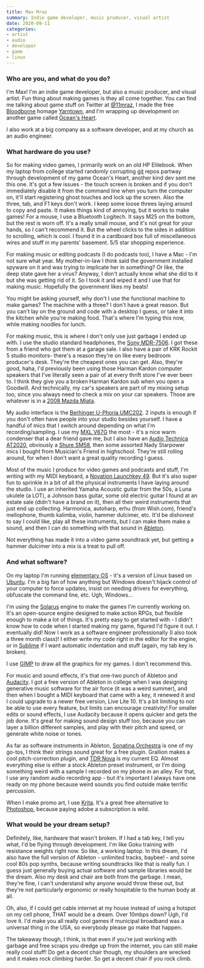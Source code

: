 ```yaml
---
title: Max Mraz
summary: Indie game developer, music producer, visual artist 
date: 2020-09-11
categories:
- artist
- audio
- developer
- game
- linux
---
```


### Who are you, and what do you do?

I'm Max! I'm an indie game developer, but also a music producer, and visual artist. Fun thing about making games is they all come together. You can find me talking about game stuff on Twitter at [@11mraz](https://twitter.com/11mraz "Max's Twitter account."), I made the free [Bloodborne][] homage [Yarntown][], and I'm wrapping up development on another game called [Ocean's Heart][oceans-heart].

I also work at a big company as a software developer, and at my church as an audio engineer.

### What hardware do you use?

So for making video games, I primarily work on an old HP Elitebook. When my laptop from college started randomly corrupting [git][] repos partway through development of my game Ocean's Heart, another kind dev sent me this one. It's got a few issues - the touch screen is broken and if you don't immediately disable it from the command line when you turn the computer on, it'll start registering ghost touches and lock up the screen. Also the three, tab, and F1 keys don't work. I keep some loose threes laying around to copy and paste. It makes things kind of annoying, but it works to make games! For a mouse, I use a Bluetooth Logitech. It says M25 on the bottom, but the rest is worn off. It's a really small mouse, and it's not great for your hands, so I can't recommend it. But the wheel clicks to the sides in addition to scrolling, which is cool. I found it in a cardboard box full of miscellaneous wires and stuff in my parents' basement. 5/5 star shopping experience.

For making music or editing podcasts (I do podcasts too), I have a Mac - I'm not sure what year. My mother-in-law I think said the government installed spyware on it and was trying to implicate her in something? Or like, the deep state gave her a virus? Anyway, I don't actually know what she did to it but she was getting rid of it. So I took it and wiped it and I use that for making music. Hopefully the government likes my beats!

You might be asking yourself, why don't I use the functional machine to make games? The machine with a three? I don't have a great reason. But you can't lay on the ground and code with a desktop I guess, or take it into the kitchen while you're making food. That's where I'm typing this now, while making noodles for lunch.

For making music, this is where I don't only use just garbage I ended up with. I use the studio standard headphones, the [Sony MDR-7506][mdr-7506]. I got these from a friend who got them at a garage sale. I also have a pair of KRK Rockit 5 studio monitors- there's a reason they're on like every bedroom producer's desk. They're the cheapest ones you can get. Also, they're good, haha, I'd previously been using those Harman Kardon computer speakers that I've literally seen a pair of at every thrift store I've ever been to. I think they give you a broken Harman Kardon sub when you open a Goodwill. And technically, my car's speakers are part of my mixing setup too, since you always need to check a mix on your car speakers. Those are whatever is in a [2008 Mazda Miata][mx-5].

My audio interface is the [Berhinger U-Phoria UMC202][umc202]. 2 inputs is enough if you don't often have people into your studio besides yourself. I have a handful of mics that I switch around depending on what I'm recording/sampling. I use my [MXL V67G][mxl-v67g] the most - it's a nice warm condenser that a dear friend gave me, but I also have an [Audio Technica AT2020][at2020], obviously a [Shure SM58][sm58], then some assorted Nady Starpower mics I bought from Musician's Friend in highschool. They're still rolling around, for when I don't want a great quality recording I guess.

Most of the music I produce for video games and podcasts and stuff, I'm writing with my MIDI keyboard, a [Novation Launchkey 49][launchkey-49]. But it's also super fun to sprinkle in a bit of all the physical instruments I have laying around the studio. I use an inherited Yamaha Acoustic guitar from the 50s, a Luna ukulele (a LOT), a Johnson bass guitar, some old electric guitar I found at an estate sale (didn't have a brand on it), then all their weird instruments that just end up collecting. Harmonica, autoharp, erhu (from Wish.com), friend's mellophone, thumb kalimba, violin, hammer dulcimer, etc. It'd be dishonest to say I could like, play all these instruments, but I can make them make a sound, and then I can do something with that sound in [Ableton][live].

Not everything has made it into a video game soundtrack yet, but getting a hammer dulcimer into a mix is a treat to pull off.

### And what software?

On my laptop I'm running [elementary OS][elementary-os] - it's a version of Linux based on [Ubuntu][]. I'm a big fan of how anything but Windows doesn't hijack control of your computer to force updates, insist on needing drivers for everything, obfuscate the command line, etc. Ugh, Windows...

I'm using the [Solarus][] engine to make the games I'm currently working on. It's an open-source engine designed to make action RPGs, but flexible enough to make a lot of things. It's pretty easy to get started with - I didn't know how to code when I started making my game, figured I'd figure it out. I eventually did! Now I work as a software engineer professionally (I also took a three month class)! I either write my code right in the editor for the engine, or in [Sublime][sublime-text] if I want automatic indentation and stuff (again, my tab key is broken).

I use [GIMP][] to draw all the graphics for my games. I don't recommend this.

For music and sound effects, it's that one-two punch of Ableton and [Audacity][]. I got a free version of Ableton in college when I was designing generative music software for the air force (it was a weird summer), and then when I bought a MIDI keyboard that came with a key, it renewed it and I could upgrade to a newer free version, Live Lite 10. It's a bit limiting to not be able to use every feature, but limits can encourage creativity! For smaller edits or sound effects, I use Audacity because it opens quicker and gets the job done. It's great for making sound design stuff too, because you can layer a billion different samples, and play with their pitch and speed, or generate white noise or tones.

As far as software instruments in Ableton, [Sonatina Orchestra][sonatina-symphonic-orchestra] is one of my go-tos, I think their strings sound great for a free plugin. Grallion makes a cool pitch-correction plugin, and [TDR Nova][tdr-nova] is my current EQ. Almost everything else is either a stock Ableton preset instrument, or I'm doing something weird with a sample I recorded on my phone in an alley. For that, I use any random audio recording app - but it's important I always have one ready on my phone because weird sounds you find outside make terrific percussion.

When I make promo art, I use [Krita][]. It's a great free alternative to [Photoshop][], because paying adobe a subscription is wild.

### What would be your dream setup?

Definitely, like, hardware that wasn't broken. If I had a tab key, I tell you what, I'd be flying through development. I'm like Goku training with resistance weights right now. So like, a working laptop. In this dream, I'd also have the full version of Ableton - unlimited tracks, baybee! - and some cool 80s pop synths, because writing soundtracks like that is really fun. I guess just generally buying actual software and sample libraries would be the dream. Also my desk and chair are both from the garbage. I mean, they're fine, I can't understand why anyone would throw these out, but they're not particularly ergonomic or really hospitable to the human body at all.

Oh, also, if I could get cable internet at my house instead of using a hotspot on my cell phone, THAT would be a dream. Over 10mbps down? Ugh, I'd love it. I'd make you all really cool games if municipal broadband was a universal thing in the USA, so everybody please go make that happen.

The takeaway though, I think, is that even if you're just working with garbage and free scraps you dredge up from the internet, you can still make really cool stuff! Do get a decent chair though, my shoulders are wrecked and it makes rock climbing harder. So get a decent chair if you rock climb.

[at2020]: http://web.archive.org/web/20230328040440/https://www.audio-technica.com/en-us/at2020-usb "A USB digital microphone."
[audacity]: https://sourceforge.net/projects/audacity/ "An open-source, cross-platform audio editor."
[bloodborne]: https://en.wikipedia.org/wiki/Bloodborne "An action RPG for the Playstation 4."
[elementary-os]: https://elementary.io/ "A Linux operating system."
[gimp]: https://www.gimp.org/ "An open-source image editor."
[git]: https://git-scm.com/ "A version control system."
[krita]: https://krita.org/ "An open-source image editor."
[launchkey-49]: http://web.archive.org/web/20230611141213/https://novationmusic.com/en/keys/launchkey "A music keyboard."
[live]: https://www.ableton.com/en/live/ "Musical creation software."
[mdr-7506]: http://web.archive.org/web/20230522193817/https://www.amazon.com/Sony-MDR7506-Professional-Diaphragm-Headphone/dp/B000AJIF4E "Studio-quality headphones."
[mx-5]: https://en.wikipedia.org/wiki/Mazda_MX-5 "A car."
[mxl-v67g]: http://web.archive.org/web/20210301054614/http://www.mxlmics.com/microphones/studio/V67g/ "A condenser microphone."
[oceans-heart]: http://web.archive.org/web/20200813174134/https://maxmraz.github.io/oceansheart/ "An action RPG."
[photoshop]: https://www.adobe.com/products/photoshop.html "A bitmap image editor."
[sm58]: http://web.archive.org/web/20190411150950/https://www.shure.com/americas/products/microphones/sm/sm58-vocal-microphone "A vocal microphone."
[solarus]: https://solarus-games.org/ "An RPG engine."
[sonatina-symphonic-orchestra]: https://github.com/peastman/sso "A library of sampled orchestral instruments."
[sublime-text]: http://www.sublimetext.com/ "A coder's text editor."
[tdr-nova]: https://www.tokyodawn.net/tdr-nova/ "A dynamic equaliser plugin."
[ubuntu]: https://ubuntu.com/ "A Unix distribution."
[umc202]: https://www.behringer.com/product.html?modelCode=P0BCG "An audio interface."
[yarntown]: https://maxatrillionator.itch.io/yarntown "A Zelda-like game inspired by Bloodborne."
